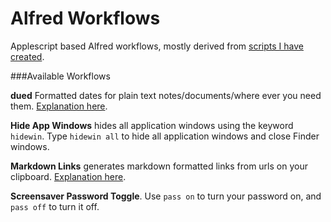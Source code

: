 Alfred Workflows
===============

Applescript based Alfred workflows, mostly derived from [scripts I have created](https://github.com/unforswearing/applescript).    


###Available Workflows  

**dued** Formatted dates for plain text notes/documents/where ever you need them. [Explanation here](https://github.com/unforswearing/dued). 

**Hide App Windows** hides all application windows using the keyword `hidewin`. Type `hidewin all` to hide all application windows and close Finder windows.  

**Markdown Links** generates markdown formatted links from urls on your clipboard. [Explanation here](https://github.com/unforswearing/alfredWorkflows/blob/master/help/MDLinksHelp.md).   

**Screensaver Password Toggle**. Use `pass on` to turn your password on, and `pass off` to turn it off. 


